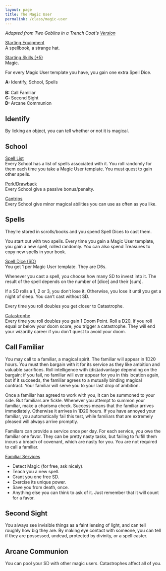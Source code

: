 ```yaml
---
layout: page
title: The Magic User
permalink: /class/magic-user
---
```


*Adapted from Two Goblins in a Trench Coat's [Version](https://twogoblinsinatrenchcoat.blogspot.com/2019/04/a-conduit-for-poor-decisions-glog.html)*

<ins>Starting Equipment</ins><br>
A spellbook, a strange hat.

<ins>Starting Skills (+5)</ins><br>
Magic.

For every Magic User template you have, you gain one extra Spell Dice.

**A:** Identify, School, Spells <br>  
**B:** Call Familiar <br>
**C:** Second Sight <br>
**D:** Arcane Communion <br>

## Identify
By licking an object, you can tell whether or not it is magical.

## School
<ins>Spell List</ins><br>
Every School has a list of spells associated with it. You roll randomly for them each time you take a Magic User template. You must quest to gain other spells.

<ins>Perk/Drawback</ins><br>
Every School give a passive bonus/penalty.

<ins>Cantrips</ins><br>
Every School give minor magical abilities you can use as often as you like.

## Spells
They’re stored in scrolls/books and you spend Spell Dices to cast them.

You start out with two spells. Every time you gain a Magic User template, you gain a new spell, rolled randomly. You can also spend Treasures to copy new spells in your book.

<ins>Spell Dice (SD)</ins><br>
You get 1 per Magic User template. They are D6s. 

Whenever you cast a spell, you choose how many SD to invest into it. The result of the spell depends on the number of [dice] and their [sum]. 

If a SD rolls a 1, 2 or 3, you don’t lose it. Otherwise, you lose it until you get a night of sleep. You can’t cast without SD.

Every time you roll doubles you get closer to Catastrophe.

<ins>Catastrophe</ins><br>
Every time you roll doubles you gain 1 Doom Point. Roll a D20. If you roll equal or below your doom score, you trigger a catastrophe. They will end your wizardly career if you don’t quest to avoid your doom.

## Call Familiar

You may call to a familiar, a magical spirit. The familiar will appear in 1D20 hours. You must then bargain with it for its service as they like ambition and valuable sacrifices. Roll intelligence with (dis)advantage depending on the bargain; if you fail, no familiar will ever appear for you in this location again, but if it succeeds, the familiar agrees to a mutually binding magical contract. Your familiar will serve you to your last drop of ambition.

Once a familiar has agreed to work with you, it can be summoned to your side. But familiars are fickle. Whenever you attempt to summon your familiar, make a charisma check. Success means that the familiar arrives immediately. Otherwise it arrives in 1D20 hours. If you have annoyed your familiar, you automatically fail this test, while familiars that are extremely pleased will always arrive promptly. 

Familiars can provide a service once per day. For each service, you owe the familiar one favor. They can be pretty nasty tasks, but failing to fulfill them incurs a breach of covenant, which are nasty for you. You are not required to call a familiar.

<ins>Familiar Services</ins><br>
- Detect Magic (for free, ask nicely).
- Teach you a new spell.
- Grant you one free SD.
- Exercise its unique power.
- Save you from death, once.
- Anything else you can think to ask of it. Just remember that it will count for a favor. 

## Second Sight
You always see invisible things as a faint lensing of light, and can tell roughly how big they are. By making eye contact with someone, you can tell if they are possessed, undead, protected by divinity, or a spell caster.

## Arcane Communion
You can pool your SD with other magic users. Catastrophes affect all of you. 
